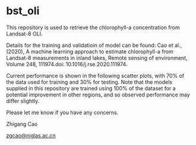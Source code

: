# bst_oli

This repository is used to retrieve the chlorophyll-a concentration from Landsat-8 OLI.

Details for the training and validatioin of model can be found: Cao et al., (2020), A machine learning approach to estimate chlorophyll-a from Landsat-8 measurements in inland lakes, Remote sensing of environment, Volume 248, 111974.doi: 10.1016/j.rse.2020.111974.

Current performance is shown in the following scatter plots, with 70% of the data used for training and 30% for testing. Note that the models supplied in this repository are trained using 100% of the dataset for a potential improvement in other regions, and so observed performance may differ slightly.


Please let me know if you have any concerns.

Zhigang Cao

zgcao@niglas.ac.cn
